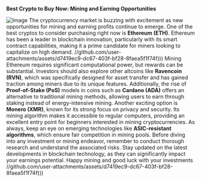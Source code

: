 **Best Crypto to Buy Now: Mining and Earning Opportunities**

![Image](https://github.com/user-attachments/assets/d7419ec9-dc67-403f-bf28-8faea5f1f74f)
The cryptocurrency market is buzzing with excitement as new opportunities for mining and earning profits continue to emerge. One of the best cryptos to consider purchasing right now is **Ethereum (ETH)**. Ethereum has been a leader in blockchain innovation, particularly with its smart contract capabilities, making it a prime candidate for miners looking to capitalize on high demand.
 //github.com/user-attachments/assets/d7419ec9-dc67-403f-bf28-8faea5f1f74f)))
Mining Ethereum requires significant computational power, but rewards can be substantial. Investors should also explore other altcoins like **Ravencoin (RVN)**, which was specifically designed for asset transfer and has gained traction among miners due to its unique features. Additionally, the rise of **Proof-of-Stake (PoS)** models in coins such as **Cardano (ADA)** offers an alternative to traditional mining methods, allowing users to earn through staking instead of energy-intensive mining.
Another exciting option is **Monero (XMR)**, known for its strong focus on privacy and security. Its mining algorithm makes it accessible to regular computers, providing an excellent entry point for beginners interested in mining cryptocurrencies. As always, keep an eye on emerging technologies like **ASIC-resistant algorithms**, which ensure fair competition in mining pools.
Before diving into any investment or mining endeavor, remember to conduct thorough research and understand the associated risks. Stay updated on the latest developments in blockchain technology, as they can significantly impact your earnings potential. Happy mining and good luck with your investments 
 //github.com/user-attachments/assets/d7419ec9-dc67-403f-bf28-8faea5f1f74f)))
